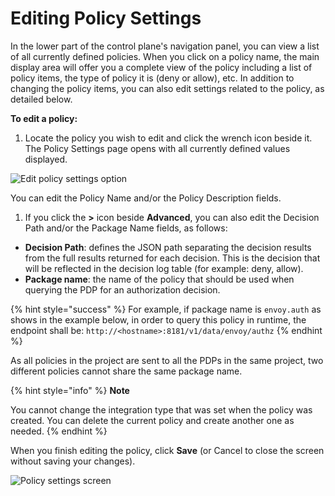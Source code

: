 # Editing Policy Settings



In the lower part of the control plane's navigation panel, you can view a list of all currently defined policies. When you click on a policy name, the main display area will offer you a complete view of the policy including a list of policy items, the type of policy it is \(deny or allow\), etc. In addition to changing the policy items, you can also edit settings related to the policy, as detailed below.

**To edit a policy:**

1. Locate the policy you wish to edit and click the wrench icon beside it. The Policy Settings page opens with all currently defined values displayed.

![Edit policy settings option](https://files.readme.io/922a14f-editpolicy.PNG)

You can edit the Policy Name and/or the Policy Description fields.

1. If you click the **&gt;** icon beside **Advanced**, you can also edit the Decision Path and/or the Package Name fields, as follows:

* **Decision Path**: defines the JSON path separating the decision results from the full results returned for each decision. This is the decision that will be reflected in the decision log table \(for example: deny, allow\).
* **Package name**: the name of the policy that should be used when querying the PDP for an authorization decision.

{% hint style="success" %}
For example, if package name is `envoy.auth` as shows in the example below, in order to query this policy in runtime, the endpoint shall be: `http://<hostname>:8181/v1/data/envoy/authz`
{% endhint %}

As all policies in the project are sent to all the PDPs in the same project, two different policies cannot share the same package name.

{% hint style="info" %}
**Note**

You cannot change the integration type that was set when the policy was created. You can delete the current policy and create another one as needed.
{% endhint %}

When you finish editing the policy, click **Save** \(or Cancel to close the screen without saving your changes\).

![Policy settings screen](https://files.readme.io/001ceb2-policysettings.PNG)



